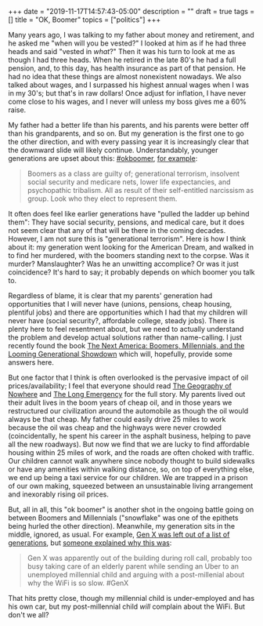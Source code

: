 +++
date = "2019-11-17T14:57:43-05:00"
description = ""
draft = true
tags = []
title = "OK, Boomer"
topics = ["politics"]
+++

Many years ago, I was talking to my father about money and retirement, and he asked me "when will you be vested?"  I looked at him as if he had three heads and said "vested in *what*?"  Then it was his turn to look at me as though I had three heads.  When he retired in the late 80's he had a full pension, and, to this day, has health insurance as part of that pension.  He had no idea that these things are almost nonexistent nowadays.  We also talked about wages, and I surpassed his highest annual wages when I was in my 30's; but that's in raw dollars!  Once adjust for inflation, I have never come close to his wages, and I never will unless my boss gives me a 60% raise.

My father had a better life than his parents, and his parents were better off than his grandparents, and so on.  But my generation is the first one to go the other direction, and with every passing year it is increasingly clear that the downward slide will likely continue.  Understandably, younger generations are upset about this: [#okboomer](https://twitter.com/hashtag/OkBoomer), [for example](https://twitter.com/Wunderkammerla1/status/1192464229829402625):

> Boomers as a class are guilty of; generational terrorism, insolvent social security and medicare nets, lower life expectancies, and psychopathic tribalism. All as result of their self-entitled narcissism as group. Look who they elect to represent them.

It often does feel like earlier generations have "pulled the ladder up behind them":  They have social security, pensions, and medical care, but it does not seem clear that any of that will be there in the coming decades.  However, I am not sure this is "generational terrorism".  Here is how I think about it:  my generation went looking for the American Dream, and walked in to find her murdered, with the boomers standing next to the corpse.  Was it murder?  Manslaughter?  Was he an unwitting accomplice?  Or was it just coincidence?  It's hard to say; it probably depends on which boomer you talk to.

Regardless of blame, it is clear that my parents' generation had opportunities that I will never have (unions, pensions, cheap housing, plentiful jobs) and there are opportunities which I had that my children will never have (social security?, affordable college, steady jobs).  There is plenty here to feel resentment about, but we need to actually understand the problem and develop actual solutions rather than name-calling.
I just recently found the book [The Next America: Boomers, Millennials, and the Looming Generational Showdown](https://www.goodreads.com/book/show/18210811-the-next-america) which will, hopefully, provide some answers here.

But one factor that I think is often overlooked is the pervasive impact of oil prices/availability; I feel that everyone should read [The Geography of Nowhere](https://www.goodreads.com/book/show/125313.The_Geography_of_Nowhere) and [The Long Emergency](https://www.goodreads.com/book/show/83633.The_Long_Emergency) for the full story.  My parents lived out their adult lives in the boom years of cheap oil, and in those years we restructured our civilization around the automobile as though the oil would always be that cheap.  My father could easily drive 25 miles to work because the oil was cheap and the highways were never crowded (coincidentally, he spent his career in the asphalt business, helping to pave all the new roadways).  But now we find that we are lucky to find affordable housing within 25 miles of work, and the roads are often choked with traffic.  Our children cannot walk anywhere since nobody thought to build sidewalks or have any amenities within walking distance, so, on top of everything else, we end up being a taxi service for our children.  We are trapped in a prison of our own making, squeezed between an unsustainable living arrangement and inexorably rising oil prices.

But, all in all, this "ok boomer" is another shot in the ongoing battle going on between Boomers and Millennials ("snowflake" was one of the epithets being hurled the other direction).  Meanwhile, my generation sits in the middle, ignored, as usual.  For example, [Gen X was left out of a list of generations](https://twitter.com/BillEvenson/status/1086764086887702528),
but [someone explained why this was](https://twitter.com/UrbnHealthNP/status/1086966543248961536):

> Gen X was apparently out of the building during roll call, probably too busy taking care of an elderly parent while sending an Uber to an unemployed millennial child and arguing with a post-millenial about why the WiFi is so slow. #GenX

That hits pretty close, though my millennial child is under-employed and has his own car, but my post-millennial child *will* complain about the WiFi.  But don't we all?
